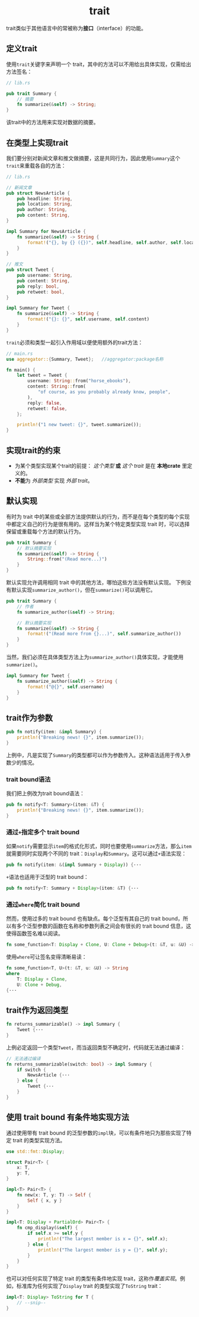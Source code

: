 # <center>trait</center>
trait类似于其他语言中的常被称为**接口**（interface）的功能。

## 定义trait
使用`trait`关键字来声明一个 trait，其中的方法可以不用给出具体实现，仅需给出方法签名：
```rust
// lib.rs

pub trait Summary {
    // 摘要
    fn summarize(&self) -> String;
}
```
该trait中的方法用来实现对数据的摘要。

## 在类型上实现trait
我们要分别对新闻文章和推文做摘要，这是共同行为，因此使用`Summary`这个`trait`来重载各自的方法：
```rust
// lib.rs

// 新闻文章
pub struct NewsArticle {
    pub headline: String,
    pub location: String,
    pub author: String,
    pub content: String,
}

impl Summary for NewsArticle {
    fn summarize(&self) -> String {
        format!("{}, by {} ({})", self.headline, self.author, self.location)
    }
}

// 推文
pub struct Tweet {
    pub username: String,
    pub content: String,
    pub reply: bool,
    pub retweet: bool,
}

impl Summary for Tweet {
    fn summarize(&self) -> String {
        format!("{}: {}", self.username, self.content)
    }
}
```
`trait`必须和类型一起引入作用域以便使用额外的trait方法：
```rust
// main.rs
use aggregator::{Summary, Tweet};   //aggregator:package名称

fn main() {
    let tweet = Tweet {
        username: String::from("horse_ebooks"),
        content: String::from(
            "of course, as you probably already know, people",
        ),
        reply: false,
        retweet: false,
    };

    println!("1 new tweet: {}", tweet.summarize());
}
```

## 实现trait的约束
- 为某个类型实现某个trait的前提：
  *这个类型* **或** *这个 trait* 是在 **本地crate** 里定义的。
- **不能**为 *外部类型* 实现 *外部 trait*。

## 默认实现
有时为 trait 中的某些或全部方法提供默认的行为，而不是在每个类型的每个实现中都定义自己的行为是很有用的。这样当为某个特定类型实现 trait 时，可以选择保留或重载每个方法的默认行为。
```rust
pub trait Summary {
    // 默认摘要实现
    fn summarize(&self) -> String {
        String::from("(Read more...)")
    }
}
```
默认实现允许调用相同 trait 中的其他方法，哪怕这些方法没有默认实现。
下例没有默认实现`summarize_author()`，但在`summarize()`可以调用它。
```rust
pub trait Summary {
    // 作者
    fn summarize_author(&self) -> String;

    // 默认摘要实现
    fn summarize(&self) -> String {
        format!("(Read more from {}...)", self.summarize_author())
    }
}
```
当然，我们必须在具体类型方法上为`summarize_author()`具体实现，才能使用`summarize()`。
```rust
impl Summary for Tweet {
    fn summarize_author(&self) -> String {
        format!("@{}", self.username)
    }
}
```

## trait作为参数
```rust
pub fn notify(item: &impl Summary) {
    println!("Breaking news! {}", item.summarize());
}
```
上例中，凡是实现了`Summary`的类型都可以作为参数传入。这种语法适用于传入参数少的情况。

### trait bound语法
我们把上例改为trait bound语法：
```rust
pub fn notify<T: Summary>(item: &T) {
    println!("Breaking news! {}", item.summarize());
}
```
### 通过`+`指定多个 trait bound
如果`notify`需要显示`item`的格式化形式，同时也要使用`summarize`方法，那么`item`就需要同时实现两个不同的 trait：`Display`和`Summary`。这可以通过`+`语法实现：
```rust
pub fn notify(item: &(impl Summary + Display)) {···
```
`+`语法也适用于泛型的 trait bound：
```rust
pub fn notify<T: Summary + Display>(item: &T) {···
```

### 通过`where`简化 trait bound
然而，使用过多的 trait bound 也有缺点。每个泛型有其自己的 trait bound，所以有多个泛型参数的函数在名称和参数列表之间会有很长的 trait bound 信息，这使得函数签名难以阅读。
```rust
fn some_function<T: Display + Clone, U: Clone + Debug>(t: &T, u: &U) -> String {···
```
使用`where`可让签名变得清晰易读：
```rust
fn some_function<T, U>(t: &T, u: &U) -> String
where
    T: Display + Clone,
    U: Clone + Debug,
{···
```

## trait作为返回类型
```rust
fn returns_summarizable() -> impl Summary {
    Tweet {···
}
```
上例必定返回一个类型`Tweet`，而当返回类型不确定时，代码就无法通过编译：
```rust
// 无法通过编译
fn returns_summarizable(switch: bool) -> impl Summary {
    if switch {
        NewsArticle {···
    } else {
        Tweet {···
    }
}
```

## 使用 trait bound 有条件地实现方法
通过使用带有 trait bound 的泛型参数的`impl`块，可以有条件地只为那些实现了特定 trait 的类型实现方法。
```rust
use std::fmt::Display;

struct Pair<T> {
    x: T,
    y: T,
}

impl<T> Pair<T> {
    fn new(x: T, y: T) -> Self {
        Self { x, y }
    }
}

impl<T: Display + PartialOrd> Pair<T> {
    fn cmp_display(&self) {
        if self.x >= self.y {
            println!("The largest member is x = {}", self.x);
        } else {
            println!("The largest member is y = {}", self.y);
        }
    }
}
```
也可以对任何实现了特定 trait 的类型有条件地实现 trait，这称作*覆盖实现*。例如，标准库为任何实现了`Display` trait 的类型实现了`ToString` trait：
```rust
impl<T: Display> ToString for T {
    // --snip--
}
```